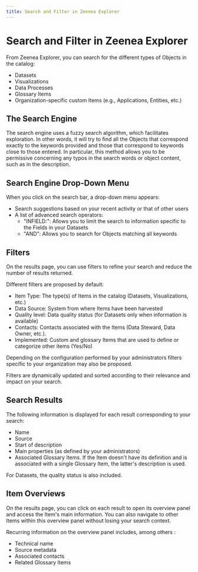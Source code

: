 ```yaml
---
title: Search and Filter in Zeenea Explorer
---
```


# Search and Filter in Zeenea Explorer

From Zeenea Explorer, you can search for the different types of Objects in the catalog: 

* Datasets
* Visualizations
* Data Processes
* Glossary Items
* Organization-specific custom Items (e.g., Applications, Entities, etc.)

## The Search Engine

The search engine uses a fuzzy search algorithm, which facilitates exploration. In other words, it will try to find all the Objects that correspond exactly to the keywords provided and those that correspond to keywords close to those entered. In particular, this method allows you to be permissive concerning any typos in the search words or object content, such as in the description.

## Search Engine Drop-Down Menu

When you click on the search bar, a drop-down menu appears: 

* Search suggestions based on your recent activity or that of other users
* A list of advanced search operators: 
  * "INFIELD:": Allows you to limit the search to information specific to the Fields in your Datasets
  * "AND": Allows you to search for Objects matching all keywords

## Filters

On the results page, you can use filters to refine your search and reduce the number of results returned. 

Different filters are proposed by default:

* Item Type: The type(s) of Items in the catalog (Datasets, Visualizations, etc.)
* Data Source: System from where Items have been harvested
* Quality level: Data quality status (for Datasets only when information is available)
* Contacts: Contacts associated with the Items (Data Steward, Data Owner, etc.).
* Implemented: Custom and glossary Items that are used to define or categorize other items (Yes/No)

Depending on the configuration performed by your administrators filters specific to your organization may also be proposed.

Filters are dynamically updated and sorted according to their relevance and impact on your search.

## Search Results

The following information is displayed for each result corresponding to your search: 

* Name
* Source
* Start of description
* Main properties (as defined by your administrators)
* Associated Glossary Items. If the Item doesn't have its definition and is associated with a single Glossary Item, the latter's description is used.

For Datasets, the quality status is also included.

## Item Overviews

On the results page, you can click on each result to open its overview panel and access the Item's main information. You can also navigate to other Items within this overview panel without losing your search context.

Recurring information on the overview panel includes, among others : 

* Technical name
* Source metadata
* Associated contacts
* Related Glossary Items